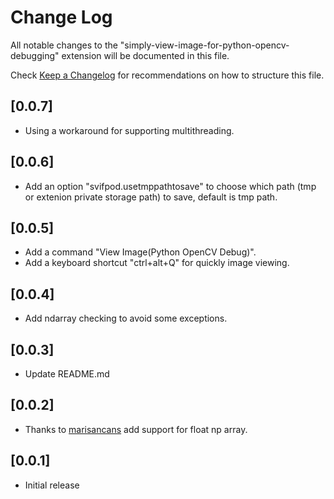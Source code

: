 # Change Log

All notable changes to the "simply-view-image-for-python-opencv-debugging" extension will be documented in this file.

Check [Keep a Changelog](http://keepachangelog.com/) for recommendations on how to structure this file.

## [0.0.7]

- Using a workaround for supporting multithreading.

## [0.0.6]

- Add an option "svifpod.usetmppathtosave" to choose which path (tmp or extenion private storage path) to save, default is tmp path.

## [0.0.5]

- Add a command "View Image(Python OpenCV Debug)".
- Add a keyboard shortcut "ctrl+alt+Q" for quickly image viewing.

## [0.0.4]

- Add ndarray checking to avoid some exceptions.

## [0.0.3]

- Update README.md

## [0.0.2]

- Thanks to [marisancans](https://github.com/marisancans) add support for float np array.

## [0.0.1]

- Initial release
